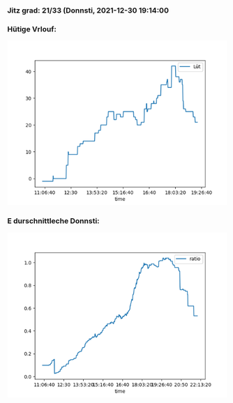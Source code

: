 ### Jitz grad: 21/33 (Donnsti, 2021-12-30 19:14:00

### Hütige Vrlouf:
![Graph](Today.png)

### E durschnittleche Donnsti:
![Graph](Donnsti.png)